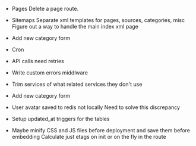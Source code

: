 
* Pages
  Delete a page route.

* Sitemaps
  Separate xml templates for pages, sources, categories, misc
  Figure out a way to handle the main index xml page

* Add new category form

* Cron
* API calls need retries

* Write custom errors middlware
* Trim services of what related services they don't use
* Add new category form

* User avatar saved to redis not locally
  Need to solve this discrepancy

* Setup updated_at triggers for the tables
* Maybe minify CSS and JS files before deployment and save them before embedding
  Calculate just etags on init or on the fly in the route